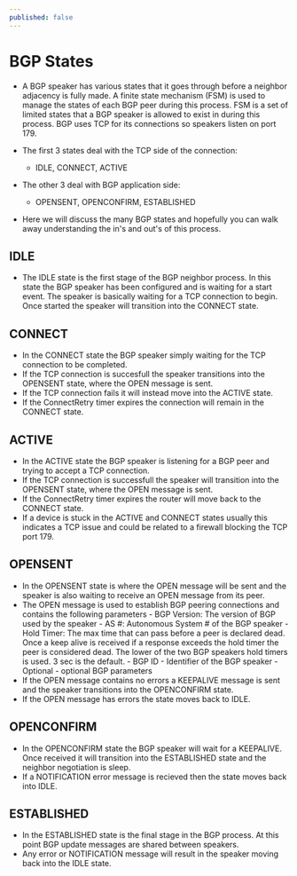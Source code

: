 ```yaml
---
published: false
---
```

# **BGP States**

- A BGP speaker has various states that it goes through before a neighbor adjacency is fully made. A finite state mechanism (FSM) is used to manage the states of each BGP peer during this process. FSM is a set of limited states that a BGP speaker is allowed to exist in during this process. BGP uses TCP for its connections so speakers listen on port 179.

- The first 3 states deal with the TCP side of the connection:
	- IDLE, CONNECT, ACTIVE
- The other 3 deal with BGP application side:
	- OPENSENT, OPENCONFIRM, ESTABLISHED

- Here we will discuss the many BGP states and hopefully you can walk away understanding the in's and out's of this process.

## IDLE

- The IDLE state is the first stage of the BGP neighbor process. In this state the BGP speaker has been configured and is waiting for a start event. The speaker is basically waiting for a TCP connection to begin. Once started the speaker will transition into the CONNECT state.

## CONNECT

- In the CONNECT state the BGP speaker simply waiting for the TCP connection to be completed.
- If the TCP connection is succesfull the speaker transitions into the OPENSENT state, where the OPEN message is sent.
- If the TCP connection fails it will instead move into the ACTIVE state.
- If the ConnectRetry timer expires the connection will remain in the CONNECT state.

## ACTIVE

- In the ACTIVE state the BGP speaker is listening for a BGP peer and trying to accept a TCP connection.
- If the TCP connection is successfull the speaker will transition into the OPENSENT state, where the OPEN message is sent.
- If the ConnectRetry timer expires the router will move back to the CONNECT state.
- If a device is stuck in the ACTIVE and CONNECT states usually this indicates a TCP issue and could be related to a firewall blocking the TCP port 179.

## OPENSENT

- In the OPENSENT state is where the OPEN message will be sent and the speaker is also waiting to receive an OPEN message from its peer.
- The OPEN message is used to establish BGP peering connections and contains the following parameters
		- BGP Version: The version of BGP used by the speaker
		- AS #: Autonomous System # of the BGP speaker
		- Hold Timer: The max time that can pass before a peer is declared dead. Once a keep alive 			 is received if a response exceeds the hold timer the peer is considered dead. The lower     	   of the two BGP speakers hold timers is used. 3 sec is the default.
		- BGP ID - Identifier of the BGP speaker
        - Optional - optional BGP parameters
- If the OPEN message contains no errors a KEEPALIVE message is sent and the speaker transitions into the OPENCONFIRM state.
- If the OPEN message has errors the state moves back to IDLE.

## OPENCONFIRM

- In the OPENCONFIRM state the BGP speaker will wait for a KEEPALIVE. Once received it will transition into the ESTABLISHED state and the neighbor negotiation is sleep.
- If a NOTIFICATION error message is recieved then the state moves back into IDLE.

## ESTABLISHED

- In the ESTABLISHED state is the final stage in the BGP process. At this point BGP update messages are shared between speakers.
- Any error or NOTIFICATION message will result in the speaker moving back into the IDLE state.







